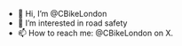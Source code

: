 - 👋 Hi, I’m @CBikeLondon
- 👀 I’m interested in road safety
- 📫 How to reach me: @CBikeLondon on X.

<!---
CBikeLondon/CBikeLondon is a ✨ special ✨ repository because its `README.md` (this file) appears on your GitHub profile.
You can click the Preview link to take a look at your changes.
--->
